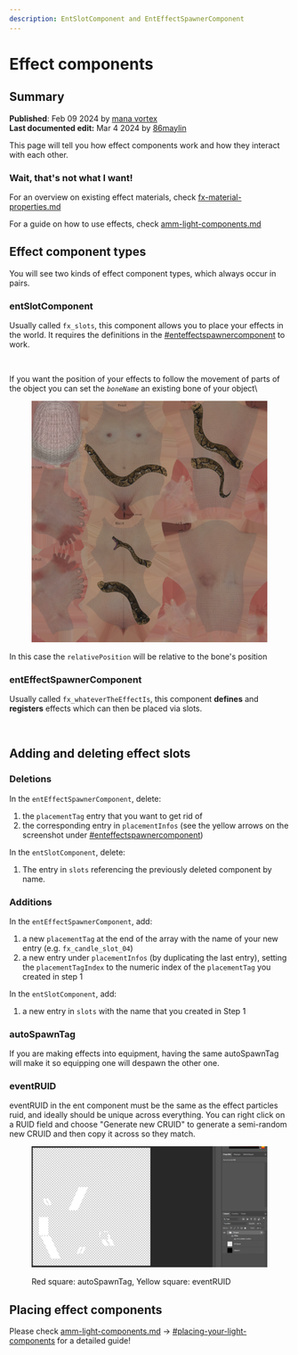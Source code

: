 ```yaml
---
description: EntSlotComponent and EntEffectSpawnerComponent
---
```


# Effect components

## Summary

**Published**: Feb 09 2024 by [mana vortex](https://app.gitbook.com/u/NfZBoxGegfUqB33J9HXuCs6PVaC3 "mention")\
**Last documented edit:** Mar 4 2024 by [86maylin](https://app.gitbook.com/u/LhwshjuFJ4QwCwG11Ze4zIVyGqM2 "mention")

This page will tell you how effect components work and how they interact with each other.

### Wait, that's not what I want!

For an overview on existing effect materials, check [fx-material-properties.md](../../../materials/configuring-materials/fx-material-properties.md "mention")

For a guide on how to use effects, check [amm-light-components.md](../../../3d-modelling/custom-props/amm-light-components.md "mention")

## Effect component types

You will see two kinds of effect component types, which always occur in pairs.

### entSlotComponent

Usually called `fx_slots`, this component allows you to place your effects in the world. It requires the definitions in the [#enteffectspawnercomponent](effect-components.md#enteffectspawnercomponent "mention") to work.

<figure><img src="../../../../.gitbook/assets/entSlotComponent.png" alt=""><figcaption></figcaption></figure>

If you want the position of your effects to follow the movement of parts of the object you can set the _`boneName`_ an existing bone of your object\


<figure><img src="../../../../.gitbook/assets/image (205).png" alt=""><figcaption></figcaption></figure>

In this case the `relativePosition` will be relative to the bone's position

### entEffectSpawnerComponent

Usually called `fx_whateverTheEffectIs`, this component **defines** and **registers** effects which can then be placed via slots.&#x20;

<figure><img src="../../../../.gitbook/assets/entEffectSpawnerComponent.png" alt=""><figcaption></figcaption></figure>

## Adding and deleting effect slots

### Deletions

In the `entEffectSpawnerComponent`, delete:&#x20;

1. the `placementTag` entry that you want to get rid of
2. the corresponding entry in `placementInfos` (see the yellow arrows on the screenshot under [#enteffectspawnercomponent](effect-components.md#enteffectspawnercomponent "mention"))

In the `entSlotComponent`, delete:

1. The entry in `slots` referencing the previously deleted component by name.

### Additions

In the `entEffectSpawnerComponent`, add:&#x20;

1. a new `placementTag` at the end of the array with the name of your new entry (e.g. `fx_candle_slot_04`)
2. a new entry under `placementInfos` (by duplicating the last entry), setting the `placementTagIndex` to the numeric index of the `placementTag` you created in step 1

In the `entSlotComponent`, add:

1. a new entry in `slots` with the name that you created in Step 1

### **autoSpawnTag**

If you are making effects into equipment, having the same autoSpawnTag will make it so equipping one will despawn the other one.&#x20;

### eventRUID

eventRUID in the ent component must be the same as the effect particles ruid, and ideally should be unique across everything. You can right click on a RUID field and choose "Generate new CRUID" to generate a semi-random new CRUID and then copy it across so they match.&#x20;

<figure><img src="../../../../.gitbook/assets/image (376).png" alt=""><figcaption><p>Red square: autoSpawnTag, Yellow square: eventRUID</p></figcaption></figure>

## Placing effect components

Please check [amm-light-components.md](../../../3d-modelling/custom-props/amm-light-components.md "mention") -> [#placing-your-light-components](../../../3d-modelling/custom-props/amm-light-components.md#placing-your-light-components "mention") for a detailed guide!

